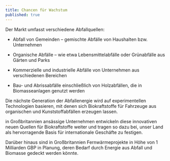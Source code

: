 ```yaml
---
title: Chancen für Wachstum
published: true
---
```


Der Markt umfasst verschiedene Abfallquellen:

- Abfall von Gemeinden – gemischte Abfälle von Haushalten bzw. Unternehmen

- Organische Abfälle – wie etwa Lebensmittelabfälle oder Grünabfälle aus Gärten und Parks

- Kommerzielle und industrielle Abfälle von Unternehmen aus verschiedenen Bereichen

- Bau- und Abrissabfälle einschließlich von Holzabfällen, die in Biomasseanlagen genutzt werden

Die nächste Generation der Abfallenergie wird auf experimentellen Technologien basieren, mit denen sich Biokraftstoffe für Fahrzeuge aus organischen und Kunststoffabfällen erzeugen lassen.

in Großbritannien ansässige Unternehmen entwickeln diese innovativen neuen Quellen für Biokraftstoffe weiter und tragen so dazu bei, unser Land als hervorragende Basis für internationale Geschäfte zu festigen.

Darüber hinaus sind in Großbritannien Fernwärmeprojekte in Höhe von 1 Milliarden GBP in Planung, deren Bedarf durch Energie aus Abfall und Biomasse gedeckt werden könnte.
